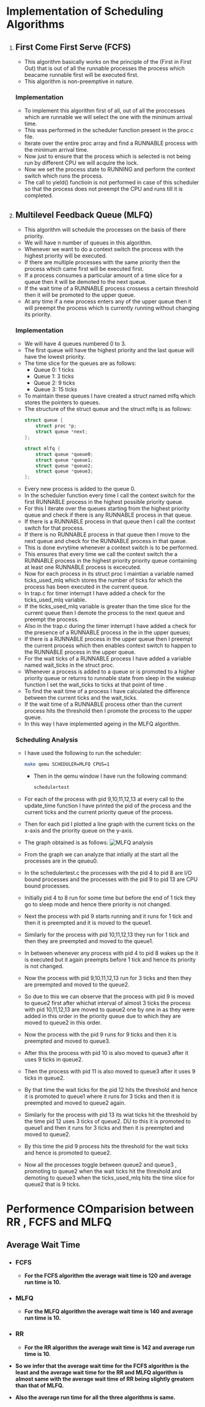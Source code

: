 # Implementation of Scheduling Algorithms

1. ## First Come First Serve (FCFS)
    - This algorithm basically works on the principle of the (First in First Out) that is out of all the runnable processes the process which beacame runnable first will be executed first.
    - This algorithm is non-preemptive in nature.

    ### Implementation
    - To implement this algorithm first of all, out of all the proccesses which are runnable we will select the one with the minimum arrival time.
    - This was performed in the scheduler function present in the proc.c file.
    - Iterate over the entire proc array and find a RUNNABLE process with the minimum arrival time.
    - Now just to ensure that the process which is selected is not being run by different CPU we will acquire the lock.
    - Now we set the process state to RUNNING and perform the context switch which runs the process.
    - The call to yield() functioin is not performed in case of this scheduler so that the process does not preempt the CPU and runs till it is completed.

2. ## Multilevel Feedback Queue (MLFQ)
    - This algorithm will schedule the processes on the basis of there priority.
    - We will have n number of queues in this algorithm.
    - Whenever we want to do a context switch the process with the highest priority will be executed.
    - If there are multiple processes with the same priority then the process which came first will be executed first.
    - If a process consumes a particular amount of a time slice for a queue then it will be demoted to the next queue.
    - If the wait time of a RUNNABLE process crossess a certain threshold then it will be promoted to the upper queue.
    - At any time if a new process enters any of the upper queue then it will preempt the process which is currently running without changing its priority.

    ### Implementation
    - We will have 4 queues numbered 0 to 3.
    - The first queue will have the highest priority and the last queue will have the lowest priority.
    - The time slice for the queues are as follows:
        - Queue 0: 1 ticks
        - Queue 1: 3 ticks
        - Queue 2: 9 ticks
        - Queue 3: 15 ticks
    - To maintain these queues I have created a struct named mlfq which stores the pointers to queues.
    - The structure of the struct  queue  and the struct mlfq is as follows:
        ```c
        struct queue {
            struct proc *p;
            struct queue *next;
        };
        ```
        ```c
        struct mlfq {
            struct queue *queue0;
            struct queue *queue1;
            struct queue *queue2;
            struct queue *queue3;
        };
        ```
    - Every new process is added to the queue 0.
    - In the scheduler function every time I call the context switch for the first RUNNABLE process in the highest possible priority queue.
    - For this I iterate over the queues starting from the highest priority queue and check if there is any RUNNABLE process in that queue.
    - If there is a RUNNABLE process in that queue then I call the context switch for that process.
    - If there is no RUNNABLE process in that queue then I move to the next queue and check for the RUNNABLE process in that queue.
    - This is done evrytime whenever a context switch is to be performed.
    - This ensures that every time we call the context switch the a RUNNABLE process in  the highest priority priority queue containiing at least one RUNNABLE process is excecuted.
    - Now for each process in its struct proc I maintian a variable named ticks_used_mlq which stores the number of ticks for which the process has been executed in the current queue.
    - In trap.c for timer interrupt I have added a check for the ticks_used_mlq variable.
    - If the ticks_used_mlq variable is greater than the time slice for the current queue then I demote the process to the next queue and preempt the process.
    - Also in the trap.c during the timer interrupt I have added a check for the presence of a RUNNABLE process in the in the upper queues;
    - If there is a RUNNABLE process in the upper queue then I preempt the current process which then enables context switch to happen to the RUNNABLE process in the upper queue.
    - For the wait ticks of a RUNNABLE process I have added a variable named wait_ticks in the struct proc.
    - Whenever a process is added to a queue or is promoted to a higher priority queue or returns to runnable state from sleep in the wakeup function I set the wait_ticks to ticks at that point of time .
    - To find the wait time of a process I have calculated the difference between the current ticks and the wait_ticks.
    - If the wait time of a RUNNABLE process other than the current process hits the threshold then I promote the process to the upper queue.
    - In this way I have implemented ageing in the MLFQ algorithm.

    ### Scheduling Analysis

    - I have used the following to run the scheduler:
        ```bash
        make qemu SCHEDULER=MLFQ CPUS=1
        ```
        - Then in the qemu window I have run the following command:
            ```bash
            schedulertest
            ```
    - For each of the process with pid 9,10,11,12,13 at every call to the update_time function I have printed the pid of the process and the current ticks and the current priority queue  of the process.

    - Then for each pid I plotted a line graph with the current ticks on the x-axis and the priority queue on the y-axis.
    
    - The graph obtained is as follows:
        ![MLFQ analysis](./Figure_1.png)

    - From the graph we can analyze that intially at the start all the processes are in the qeueu0.
    - In the schedulertest.c the processes with the pid 4 to pid 8 are I/O bound  processes and the processes with the pid 9 to pid 13 are CPU bound processes.
    - Initially pid 4 to 8 run for some time but before the end of 1 tick they go to sleep mode and hence there priority is not changed.
    - Next the process with pid 9 starts running and it runs for 1 tick and then it is preempted and it is moved to the queue1.
    - Similarly for the process with pid 10,11,12,13 they run for 1 tick and then they are preempted and moved to the queue1.
    - In between whenever any process with pid 4 to pid 8 wakes up the it is executed but it again preempts before 1 tick and hence its priority is not changed.
    - Now the process with pid 9,10,11,12,13 run for 3 ticks and then they are preempted and moved to the queue2.
    - So due to this we can observe that the process with pid 9 is moved to queue2 first after whichat interval of almost 3 ticks the process with pid 10,11,12,13 are moved to queue2 one by one in as they were added in this order in the priority queue due to which they are moved to queue2 in this order.

    - Now the process with the pid 9 runs for 9 ticks and then it is preempted and moved to queue3.
    - After this the process with pid 10 is also moved to queue3 after it uses 9 ticks in queue2.
    - Then the process with pid 11 is also moved to queue3 after it uses 9 ticks in queue2.
    - By that time the wait ticks for the pid 12 hits the threshold and hence it is promoted to queue1 where it runs for 3 ticks and then it is preempted and moved to queue2 again.
    - Similarly for the process with pid 13 its wiat ticks hit the threshold by the time pid 12 uses 3 ticks of queue2. DU to this it is promoted to queue1 and then it runs for 3 ticks and then it is preempted and moved to queue2.
    - By this time the pid 9 process hits the threshold for the wait ticks and hence is promoted to queue2.
    - Now all the processes toggle between queue2 and queue3 , promoting to queue2 when the wait ticks hit the threshold and demoting to queue3 when the ticks_used_mlq hits the time slice for queue2 that is 9 ticks.

         
# Performence COmparision between RR , FCFS and MLFQ

## Average Wait Time 


- ### FCFS
    - __For the FCFS algorithm the average wait time is 120 and average run time is 10.__
- ### MLFQ
    - __For the MLFQ algorithm the average wait time is 140 and average run time is 10.__
- ### RR
    - __For the RR algorithm the average wait time is 142 and average run time is 10.__

- __So we infer that the average wait time for the FCFS algorithm is the least and the average wait time for the RR and MLFQ algorithm is almost same with the average wait time of RR being slightly greatern than that of MLFQ.__

- __Also the average run time for all the three algorithms is same.__


